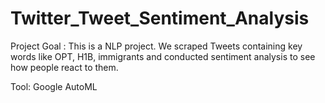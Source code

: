 # Twitter_Tweet_Sentiment_Analysis

Project Goal : This is a NLP project. We scraped Tweets containing key words like OPT, H1B, immigrants and conducted sentiment analysis to see how people react to them.

Tool: Google AutoML
